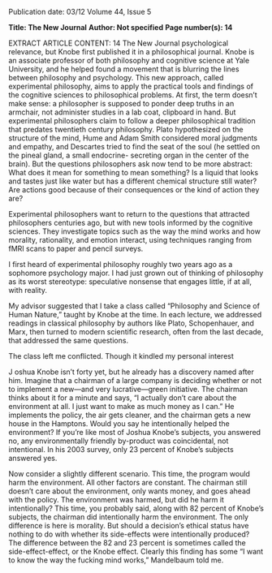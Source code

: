 Publication date: 03/12
Volume 44, Issue 5

**Title: The New Journal**
**Author:  Not specified**
**Page number(s): 14**

EXTRACT ARTICLE CONTENT:
14
The New Journal
psychological relevance, but Knobe 
first published it in a philosophical 
journal. Knobe is an associate 
professor of both philosophy and 
cognitive science at Yale University, 
and he helped found a movement 
that is blurring the lines between 
philosophy and psychology. This 
new approach, called experimental 
philosophy, aims to apply the practical 
tools and findings of the cognitive 
sciences to philosophical problems. 
At first, the term doesn’t make 
sense: a philosopher is supposed to 
ponder deep truths in an armchair, 
not administer studies in a lab coat, 
clipboard in hand. But experimental 
philosophers claim to follow a deeper 
philosophical tradition that predates 
twentieth century philosophy. Plato 
hypothesized on the structure of 
the mind, Hume and Adam Smith 
considered moral judgments and 
empathy, and Descartes tried to find 
the seat of the soul (he settled on 
the pineal gland, a small endocrine-
secreting organ in the center of the 
brain). But the questions philosophers 
ask now tend to be more abstract: 
What does it mean for something 
to mean something? Is a liquid that 
looks and tastes just like water but 
has a different chemical structure still 
water? Are actions good because of 
their consequences or the kind 
of action they are? 

Experimental philosophers 
want to return to the questions 
that 
attracted 
philosophers 
centuries ago, but with new 
tools informed by the cognitive 
sciences. They investigate topics 
such as the way the mind works 
and how morality, rationality, 
and emotion interact, using 
techniques ranging from fMRI 
scans to paper and pencil 
surveys.

I first heard of experimental 
philosophy roughly two years 
ago as a sophomore psychology 
major. I had just grown out of 
thinking of philosophy as its 
worst stereotype: speculative 
nonsense that engages little, if 
at all, with reality. 

My advisor suggested that 
I take a class called “Philosophy 
and Science of Human Nature,” 
taught by Knobe at the time. In each 
lecture, we addressed readings in 
classical philosophy by authors like 
Plato, Schopenhauer, and Marx, then 
turned to modern scientific research, 
often from the last decade, that 
addressed the same questions.

The class left me conflicted. 
Though it kindled my personal interest 


J
oshua Knobe isn’t forty yet, 
but he already has a discovery 
named after him. Imagine that 
a chairman of a large company is 
deciding whether or not to implement 
a new—and very lucrative—green 
initiative. The chairman thinks about it 
for a minute and says, “I actually don’t 
care about the environment at all. I 
just want to make as much money as 
I can.” He implements the policy, the 
air gets cleaner, and the chairman gets 
a new house in the Hamptons. 
Would you say he intentionally 
helped the environment? If 
you’re like most of Joshua 
Knobe’s subjects, you answered 
no, any environmentally friendly 
by-product was coincidental, not 
intentional. In his 2003 survey, 
only 23 percent  of Knobe’s 
subjects answered yes.

Now consider a slightly 
different scenario. This time, 
the program would harm the 
environment. All other factors 
are constant. The chairman 
still doesn’t care about the 
environment, only wants money, 
and goes ahead with the policy. 
The environment was harmed, 
but did he harm it intentionally? 
This time, you probably said, 
along with 82 percent of 
Knobe’s 
subjects, 
the 
chairman did intentionally harm 
the environment. 
The only difference is here is 
morality. But should a decision’s ethical 
status have nothing to do with whether 
its side-effects were intentionally 
produced? The difference between 
the 82 and 23 percent is sometimes 
called the side-effect-effect, or the 
Knobe effect. 
Clearly this finding has some 
“I want to 
know the way 
the fucking 
mind works,” 
Mandelbaum 
told me.